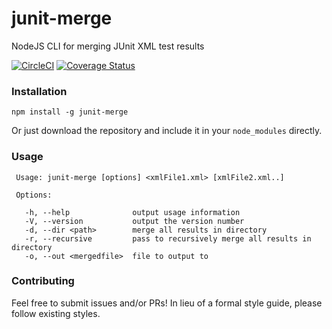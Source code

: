 # junit-merge
NodeJS CLI for merging JUnit XML test results

[![CircleCI](https://circleci.com/gh/drazisil/junit-merge.svg?style=shield)](https://circleci.com/gh/drazisil/junit-merge) [![Coverage Status](https://coveralls.io/repos/github/drazisil/junit-merge/badge.svg?branch=master)](https://coveralls.io/github/drazisil/junit-merge?branch=master)

### Installation

    npm install -g junit-merge

Or just download the repository and include it in your `node_modules` directly.

### Usage

 ```
  Usage: junit-merge [options] <xmlFile1.xml> [xmlFile2.xml..]

  Options:

    -h, --help              output usage information
    -V, --version           output the version number
    -d, --dir <path>        merge all results in directory
    -r, --recursive         pass to recursively merge all results in directory
    -o, --out <mergedfile>  file to output to
```

### Contributing

Feel free to submit issues and/or PRs!  In lieu of a formal style guide, 
please follow existing styles.
